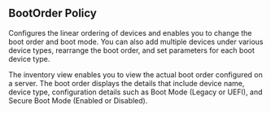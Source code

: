 ## BootOrder Policy
Configures the linear ordering of devices and enables you to change the boot order and boot mode. You can also add multiple devices under various device types, rearrange the boot order, and set parameters for each boot device type.

The inventory view enables you to view the actual boot order configured on a server. The boot order displays the details that include device name, device type, configuration details such as Boot Mode (Legacy or UEFI), and Secure Boot Mode (Enabled or Disabled).

